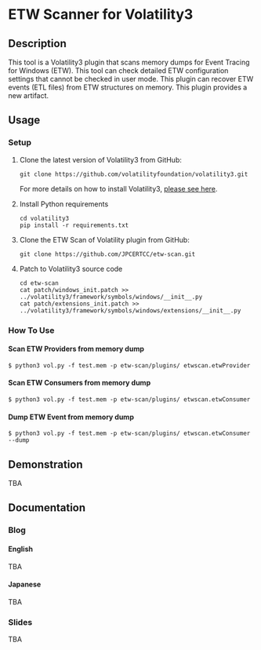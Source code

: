 # ETW Scanner for Volatility3

## Description

This tool is a Volatility3 plugin that scans memory dumps for Event Tracing for Windows (ETW). This tool can check detailed ETW configuration settings that cannot be checked in user mode. This plugin can recover ETW events (ETL files) from ETW structures on memory. This plugin provides a new artifact.

## Usage

### Setup

1. Clone the latest version of Volatility3 from GitHub:

    ```shell
    git clone https://github.com/volatilityfoundation/volatility3.git
    ```

    For more details on how to install Volatility3, [please see here](https://github.com/volatilityfoundation/volatility3/tree/develop).

2. Install Python requirements

    ```shell
    cd volatility3
    pip install -r requirements.txt
    ```

3. Clone the ETW Scan of Volatility plugin from GitHub:

    ```shell
    git clone https://github.com/JPCERTCC/etw-scan.git
    ```

4. Patch to Volatility3 source code

    ```shell
    cd etw-scan
    cat patch/windows_init.patch >> ../volatility3/framework/symbols/windows/__init__.py
    cat patch/extensions_init.patch >> ../volatility3/framework/symbols/windows/extensions/__init__.py
    ```

### How To Use

#### Scan ETW Providers from memory dump

```shell
$ python3 vol.py -f test.mem -p etw-scan/plugins/ etwscan.etwProvider
```

#### Scan ETW Consumers from memory dump

```shell
$ python3 vol.py -f test.mem -p etw-scan/plugins/ etwscan.etwConsumer
```

#### Dump ETW Event from memory dump

```shell
$ python3 vol.py -f test.mem -p etw-scan/plugins/ etwscan.etwConsumer --dump
```

## Demonstration

TBA

## Documentation

### Blog

#### English

TBA

#### Japanese

TBA

### Slides

TBA